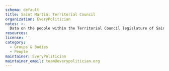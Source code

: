 ```yaml
---
schema: default
title: Saint Martin: Territorial Council
organization: EveryPolitician
notes: >-
  Data on the people within the Territorial Council legislature of Saint Martin.
resources:
license: ''
category:
  - Groups & Bodies
  - People
maintainer: EveryPolitician
maintainer_email: team@everypolitician.org
---
```

